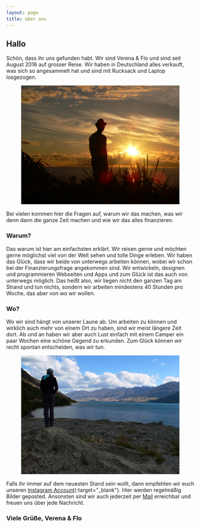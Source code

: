 ```yaml
---
layout: page
title: über uns
---
```



## Hallo

Schön, dass ihr uns gefunden habt. Wir sind Verena & Flo und sind seit August 2016 auf grosser Reise. Wir haben in Deutschland alles verkauft, was sich so angesammelt hat und sind mit Rucksack und Laptop losgezogen.

<figure>
	<img src="/img/nz-i-7.jpg" alt="Flo im Sonnenuntergang" />
</figure>

Bei vielen kommen hier die Fragen auf, warum wir das machen, was wir denn dann die ganze Zeit machen und wie wir das alles finanzieren.  

### Warum?

Das warum ist hier am einfachsten erklärt. Wir reisen gerne und möchten gerne möglichst viel von der Welt sehen und tolle Dinge erleben. Wir haben das Glück, dass wir beide von unterwegs arbeiten können, wobei wir schon bei der Finanzierungsfrage angekommen sind. Wir entwickeln, designen und programmieren Webseiten und Apps und zum Glück ist das auch von unterwegs möglich. Das heißt also, wir liegen nicht den ganzen Tag am Strand und tun nichts, sondern wir arbeiten mindestens 40 Stunden pro Woche, das aber von wo wir wollen.  

### Wo?

Wo wir sind hängt von unserer Laune ab. Um arbeiten zu können und wirklich auch mehr von einem Ort zu haben, sind wir meist längere Zeit dort. Ab und an haben wir aber auch Lust einfach mit einem Camper ein paar Wochen eine schöne Gegend zu erkunden. Zum Glück können wir recht spontan entscheiden, was wir tun.

<figure>
	<img src="/img/nz-i-8.jpg" alt="Verena vor einem See">
</figure>

Falls ihr immer auf dem neuesten Stand sein wollt, dann empfehlen wir euch unseren [Instagram Account](https://www.instagram.com/immerguteswetter/){:target="_blank"}. Hier werden regelmäßig Bilder geposted. Ansonsten sind wir auch jederzeit per <a href="">Mail</a> erreichbar und freuen uns über jede Nachricht.

### Viele Grüße, Verena & Flo
